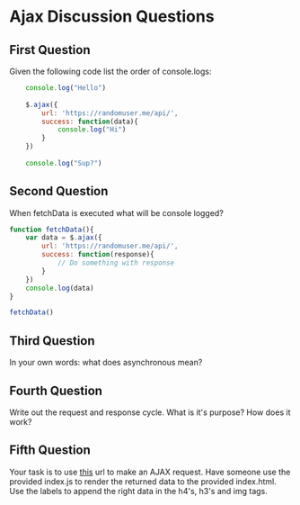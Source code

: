 # Ajax Discussion Questions

## First Question

Given the following code list the order of console.logs:

```javascript
	console.log("Hello")
	
	$.ajax({
		url: 'https://randomuser.me/api/',
		success: function(data){
			console.log("Hi")
		}
	})
	
	console.log("Sup?")
```

## Second Question

When fetchData is executed what will be console logged?

```javascript
function fetchData(){
	var data = $.ajax({
		url: 'https://randomuser.me/api/',
		success: function(response){
			// Do something with response
		}
	})
	console.log(data)	
}

fetchData()
```

## Third Question

In your own words: what does asynchronous mean?

## Fourth Question

Write out the request and response cycle. What is it's purpose? How does it work?

## Fifth Question

Your task is to use [this](https://randomuser.me/api/) url to make an AJAX request. Have someone use the provided index.js to render the returned data to the provided index.html. Use the labels to append the right data in the h4's, h3's and img tags.